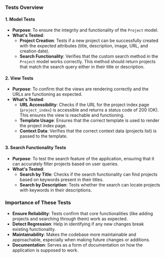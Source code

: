 ### Tests Overview

#### 1. **Model Tests**
   - **Purpose**: To ensure the integrity and functionality of the `Project` model.
   - **What's Tested**:
     - **Project Creation**: Tests if a new project can be successfully created with the expected attributes (title, description, image, URL, and creation date).
     - **Search Functionality**: Verifies that the custom search method in the `Project` model works correctly. This method should return projects that match the search query either in their title or description.

#### 2. **View Tests**
   - **Purpose**: To confirm that the views are rendering correctly and the URLs are functioning as expected.
   - **What's Tested**:
     - **URL Accessibility**: Checks if the URL for the project index page (`project_index`) is accessible and returns a status code of 200 (OK). This ensures the view is reachable and functioning.
     - **Template Usage**: Ensures that the correct template is used to render the project index page.
     - **Context Data**: Verifies that the correct context data (projects list) is passed to the template.

#### 3. **Search Functionality Tests**
   - **Purpose**: To test the search feature of the application, ensuring that it can accurately filter projects based on user queries.
   - **What's Tested**:
     - **Search by Title**: Checks if the search functionality can find projects based on keywords present in their titles.
     - **Search by Description**: Tests whether the search can locate projects with keywords in their descriptions.
   
### Importance of These Tests

- **Ensure Reliability**: Tests confirm that core functionalities (like adding projects and searching through them) work as expected.
- **Detect Regression**: Help in identifying if any new changes break existing functionality.
- **Maintainability**: Makes the codebase more maintainable and approachable, especially when making future changes or additions.
- **Documentation**: Serves as a form of documentation on how the application is supposed to work.
